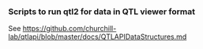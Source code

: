 ### Scripts to run qtl2 for data in QTL viewer format 
 
 
See 
https://github.com/churchill-lab/qtlapi/blob/master/docs/QTLAPIDataStructures.md

